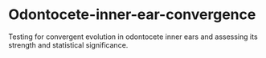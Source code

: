 # Odontocete-inner-ear-convergence
Testing for convergent evolution in odontocete inner ears and assessing its strength and statistical significance.
